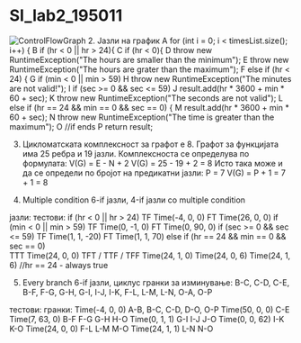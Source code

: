 # SI_lab2_195011
![ControlFlowGraph](https://user-images.githubusercontent.com/82380946/119906236-1f650300-bf4e-11eb-9dbb-1ab05140972b.png)
2. Јазли на график
A	for (int i = 0; i < timesList.size(); i++) {
B	if (hr < 0 || hr > 24){
C	if (hr < 0){
D	throw new RuntimeException("The hours are smaller than the minimum");
E	throw new RuntimeException("The hours are grater than the maximum");
F	else if (hr < 24) {
G	if (min < 0 || min > 59)
H	throw new RuntimeException("The minutes are not valid!");
I	if (sec >= 0 && sec <= 59)
J	result.add(hr * 3600 + min * 60 + sec);
K	throw new RuntimeException("The seconds are not valid");
L	else if (hr == 24 && min == 0 && sec == 0) {
M	result.add(hr * 3600 + min * 60 + sec);
N	throw new RuntimeException("The time is greater than the maximum");
O	//if ends
P	return result;

3. Цикломатската комплексност за графот е 8.
Графот за функцијата има 25 ребра и 19 јазли.
Комплексноста се определува по формулата:
V(G) = E - N + 2
V(G) = 25 - 19 + 2 = 8
Исто така може и да се определи по бројот на предикатни јазли: P = 7
V(G) = P + 1 = 7 + 1 = 8

4. Multiple condition
6-if јазли, 4-if јазли со multiple condition

јазли:						тестови:
if (hr < 0 || hr > 24)
	TF 					Time(-4, 0, 0)
	FT					Time(26, 0, 0)
if (min < 0 || min > 59)
	TF					Time(0, -1, 0)
	FT					Time(0, 90, 0)
if (sec >= 0 && sec <= 59)
	TF					Time(1, 1, -20)
	FT					Time(1, 1, 70)
else if (hr == 24 && min == 0 && sec == 0)	
	TTT					Time(24, 0, 0)
	ТFT / TTF / TFF				Time(24, 1, 0) Time(24, 0, 6) Time(24, 1, 6)
//hr == 24 - always true

5. Every branch
6-if јазли, циклус
гранки за изминување: B-C, C-D, C-E, B-F, F-G, G-H, G-I, I-J, I-K, F-L, L-M, L-N, O-A, O-P

тестови:		гранки:
Time(-4, 0, 0)		A-B, B-C, C-D, D-O, O-P
Time(50, 0, 0)		C-E
Time(7, 63, 0)		B-F F-G G-H H-O
Time(0, 1, 1)		  G-I I-J J-O
Time(0, 0, 62)		I-K K-O
Time(24, 0, 0)		F-L L-M M-O
Time(24, 1, 1)		L-N N-O
